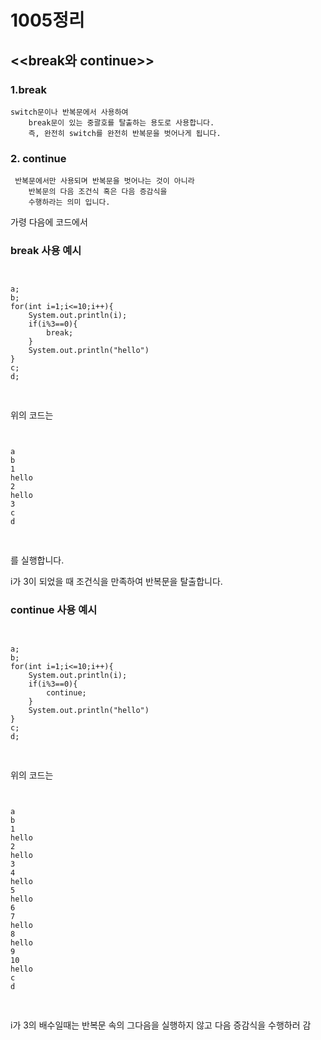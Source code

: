 1005정리
====================

<<break와 continue>>
-------------------------

### 1.break
    switch문이나 반복문에서 사용하여 
		break문이 있는 중괄호를 탈출하는 용도로 사용합니다.
		즉, 완전히 switch를 완전히 반복문을 벗어나게 됩니다.
    
### 2.	continue
     반복문에서만 사용되며 반복문을 벗어나는 것이 아니라
		반복문의 다음 조건식 혹은 다음 증감식을 
		수행하라는 의미 입니다.

가령 다음에 코드에서
### break 사용 예시

<pre>
<code>

a;
b;
for(int i=1;i<=10;i++){
	System.out.println(i);
	if(i%3==0){
		break;
	}
	System.out.println("hello")
}
c;
d;

</code>
</pre>


위의 코드는  

<pre>
<code>

a
b
1
hello
2
hello
3
c
d

</code>
</pre>

를 실행합니다.

i가 3이 되었을 때 조건식을 만족하여 반복문을 탈출합니다.



### continue 사용 예시

<pre>
<code>

a;
b;
for(int i=1;i<=10;i++){
	System.out.println(i);
	if(i%3==0){
		continue;
	}
	System.out.println("hello")
}
c;
d;

</code>
</pre>

위의 코드는

<pre>
<code>

a
b
1
hello
2
hello
3
4
hello
5
hello
6
7
hello
8
hello
9
10
hello
c
d

</code>
</pre>

i가 3의 배수일때는 
반복문 속의 그다음을 실행하지 않고 다음 증감식을 수행하러 감




